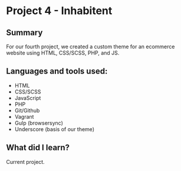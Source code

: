 <h1>Project 4 - Inhabitent</h1>
<h2>Summary</h2>
<p>For our fourth project, we created a custom theme for an ecommerce website using HTML, CSS/SCSS, PHP, and JS. </p>

<h2>Languages and tools used:</h2>
<ul>
<li>HTML</li>
<li>CSS/SCSS</li>
<li>JavaScript</li>
<li>PHP</li>
<li>Git/Github</li>
<li>Vagrant</li>
<li>Gulp (browsersync)</li>
<li>Underscore (basis of our theme)</li>
</ul>

<h2>What did I learn?</h2>
<p>Current project.</p>
